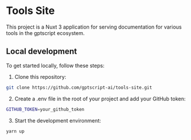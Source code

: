 # Tools Site

This project is a Nuxt 3 application for serving documentation for various tools in the gptscript ecosystem.

## Local development

To get started locally, follow these steps:

1. Clone this repository:

```bash
git clone https://github.com/gptscript-ai/tools-site.git
```

2. Create a .env file in the root of your project and add your GitHub token:

```bash
GITHUB_TOKEN=your_github_token
```

3. Start the development environment:

```bash
yarn up
```
